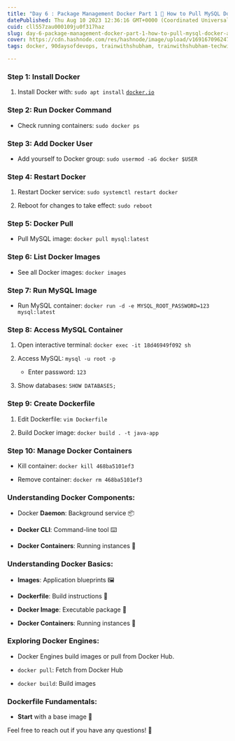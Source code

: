```yaml
---
title: "Day 6 : Package Management Docker Part 1 🚀 How to Pull MySQL Docker: A Step-by-Step Guide 🐳"
datePublished: Thu Aug 10 2023 12:36:16 GMT+0000 (Coordinated Universal Time)
cuid: cll557zau000109ju0f317haz
slug: day-6-package-management-docker-part-1-how-to-pull-mysql-docker-a-step-by-step-guide
cover: https://cdn.hashnode.com/res/hashnode/image/upload/v1691670962479/39307724-3781-45f7-bf40-b444097a8520.png
tags: docker, 90daysofdevops, trainwithshubham, trainwithshubham-techwithankush-seekhoaursikhao-twscommunitybuilders-90daysofdevops-connections-growth-community-learning-linkedin-devops-awsdevops-awscloud-awscommunity-aws-docker-dockercontainer-dockerhub-kubernetescluster-kubernetesservices-kubernetes-jenkins-ansible-ansibleautomates-linuxsystemadministration-linuxfoundation-linux-git-github-terraform-grafana-prometheus-cicd-cicdpipelines

---
```


### **Step 1: Install Docker**

1. Install Docker with: `sudo apt install` [`docker.io`](http://docker.io)
    

### **Step 2: Run Docker Command**

* Check running containers: `sudo docker ps`
    

### **Step 3: Add Docker User**

* Add yourself to Docker group: `sudo usermod -aG docker $USER`
    

### **Step 4: Restart Docker**

1. Restart Docker service: `sudo systemctl restart docker`
    
2. Reboot for changes to take effect: `sudo reboot`
    

### **Step 5: Docker Pull**

* Pull MySQL image: `docker pull mysql:latest`
    

### **Step 6: List Docker Images**

* See all Docker images: `docker images`
    

### **Step 7: Run MySQL Image**

* Run MySQL container: `docker run -d -e MYSQL_ROOT_PASSWORD=123 mysql:latest`
    

### **Step 8: Access MySQL Container**

1. Open interactive terminal: `docker exec -it 18d46949f092 sh`
    
2. Access MySQL: `mysql -u root -p`
    
    * Enter password: `123`
        
3. Show databases: `SHOW DATABASES;`
    

### **Step 9: Create Dockerfile**

1. Edit Dockerfile: `vim Dockerfile`
    
2. Build Docker image: `docker build . -t java-app`
    

### **Step 10: Manage Docker Containers**

* Kill container: `docker kill 468ba5101ef3`
    
* Remove container: `docker rm 468ba5101ef3`
    

### **Understanding Docker Components:**

* Docker **Daemon**: Background service 📦
    
* **Docker CLI**: Command-line tool ⌨️
    
* **Docker Containers**: Running instances 🚢
    

### **Understanding Docker Basics:**

* **Images**: Application blueprints 🖼️
    
* **Dockerfile**: Build instructions 📄
    
* **Docker Image**: Executable package 🚀
    
* **Docker Containers**: Running instances 🏃
    

### **Exploring Docker Engines:**

* Docker Engines build images or pull from Docker Hub.
    
* `docker pull`: Fetch from Docker Hub
    
* `docker build`: Build images
    

### **Dockerfile Fundamentals:**

* **Start** with a base image 📄
    

Feel free to reach out if you have any questions! 🌟
